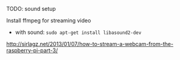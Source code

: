 TODO: sound setup

Install ffmpeg for streaming video
- with sound: `sudo apt-get install libasound2-dev`

http://sirlagz.net/2013/01/07/how-to-stream-a-webcam-from-the-raspberry-pi-part-3/